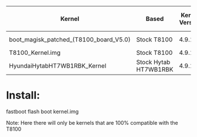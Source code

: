 | Kernel| Based | Kernel Version | Modded | Tested On T8100 |
| --- | --- | --- | --- | --- |
| boot_magisk_patched_(T8100_board_V5.0) | Stock T8100  | 4.9.170 | Patched Magisk | Yes |
| T8100_Kernel.img | Stock T8100  | 4.9.170 | No | Yes |
| HyundaiHytabHT7WB1RBK_Kernel | Stock Hytab HT7WB1RBK | 4.9.170 | No | Yes |

# Install:
fastboot flash boot kernel.img

Note: Here there will only be kernels that are 100% compatible with the T8100
